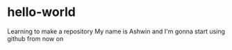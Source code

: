 # hello-world
Learning to make a repository
My name is Ashwin and I'm gonna start using github from now on
